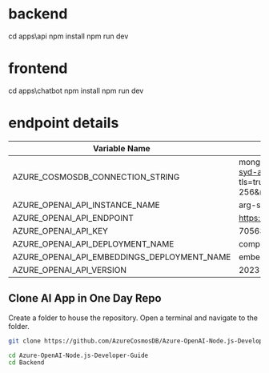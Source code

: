 
# backend

cd apps\api
npm install
npm run dev

# frontend

cd apps\chatbot
npm install
npm run dev

# endpoint details



|Variable Name| Value|
|----------------------------------------|-----------------------------------------------------------------------------------------------------------------------------------|
|AZURE_COSMOSDB_CONNECTION_STRING|mongodb+srv://aiapp1dayadmin:Aiapp1daypassword123@arg-syd-aiapp1day-mongo.mongocluster.cosmos.azure.com/?tls=true&authMechanism=SCRAM-SHA-256&retrywrites=false&maxIdleTimeMS=120000&tlsInsecure=true|
|AZURE_OPENAI_API_INSTANCE_NAME| arg-syd-aiapp1day-openai|
|AZURE_OPENAI_API_ENDPOINT|https://arg-syd-aiapp1day-openai.openai.azure.com/|
|AZURE_OPENAI_API_KEY|70563d5a57cc45999cdd80b9bf50ed4d|
|AZURE_OPENAI_API_DEPLOYMENT_NAME|completions|
|AZURE_OPENAI_API_EMBEDDINGS_DEPLOYMENT_NAME|embeddings|
|AZURE_OPENAI_API_VERSION|2023-09-01-preview|


## Clone AI App in One Day Repo

Create a folder to house the repository. Open a terminal and navigate to the folder.

```bash
git clone https://github.com/AzureCosmosDB/Azure-OpenAI-Node.js-Developer-Guide.git

cd Azure-OpenAI-Node.js-Developer-Guide
cd Backend
```



